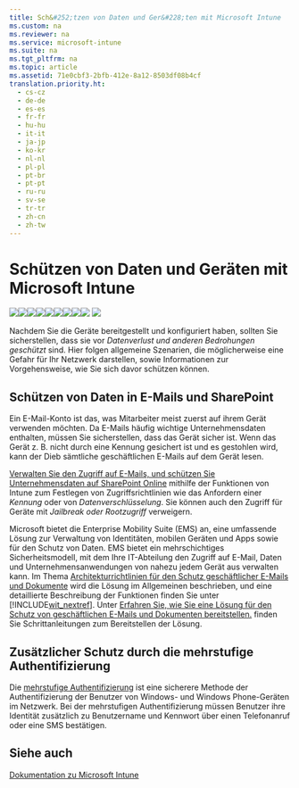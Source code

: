 ```yaml
---
title: Sch&#252;tzen von Daten und Ger&#228;ten mit Microsoft Intune
ms.custom: na
ms.reviewer: na
ms.service: microsoft-intune
ms.suite: na
ms.tgt_pltfrm: na
ms.topic: article
ms.assetid: 71e0cbf3-2bfb-412e-8a12-8503df08b4cf
translation.priority.ht: 
  - cs-cz
  - de-de
  - es-es
  - fr-fr
  - hu-hu
  - it-it
  - ja-jp
  - ko-kr
  - nl-nl
  - pl-pl
  - pt-br
  - pt-pt
  - ru-ru
  - sv-se
  - tr-tr
  - zh-cn
  - zh-tw
---
```

# Sch&#252;tzen von Daten und Ger&#228;ten mit Microsoft Intune
![](../Image/Nav-Icons/WIT_Tile_W_Overview.png)![](../Image/Nav-Icons/WIT_Tile_W_GetStarted.png)![](../Image/Nav-Icons/WIT_Tile_W_EnrollDevices.png)![](../Image/Nav-Icons/WIT_Tile_W_ManageDevices.png)![](../Image/Nav-Icons/WIT_Tile_W_ManageApps.png)![](../Image/Nav-Icons/WIT_Tile_W_ProtectResourcesHighlight.png)![](../Image/Nav-Icons/WIT_Tile_W_RetireData.png)![](../Image/Nav-Icons/WIT_Tile_W_TechnicalReference.png)![](../Image/Nav-Icons/WIT_Tile_W_Troubleshooting.png)
![](../Image/Nav-Icons/WIT_Banner_ProtectResources.png)

Nachdem Sie die Geräte bereitgestellt und konfiguriert haben, sollten Sie sicherstellen, dass sie vor *Datenverlust und anderen Bedrohungen geschützt* sind. Hier folgen allgemeine Szenarien, die möglicherweise eine Gefahr für Ihr Netzwerk darstellen, sowie Informationen zur Vorgehensweise, wie Sie sich davor schützen können.

## Schützen von Daten in E-Mails und SharePoint
Ein E-Mail-Konto ist das, was Mitarbeiter meist zuerst auf ihrem Gerät verwenden möchten.  Da E-Mails häufig wichtige Unternehmensdaten enthalten, müssen Sie sicherstellen, dass das Gerät sicher ist. Wenn das Gerät z. B. nicht durch eine Kennung gesichert ist und es gestohlen wird, kann der Dieb sämtliche geschäftlichen E-Mails auf dem Gerät lesen.

[Verwalten Sie den Zugriff auf E-Mails, und schützen Sie Unternehmensdaten auf SharePoint Online](https://technet.microsoft.com/library/dn818907.aspx) mithilfe der Funktionen von Intune zum Festlegen von Zugriffsrichtlinien wie das Anfordern einer *Kennung* oder von *Datenverschlüsselung*.   Sie können auch den Zugriff für Geräte mit *Jailbreak oder Rootzugriff* verweigern.

Microsoft bietet die Enterprise Mobility Suite (EMS) an, eine umfassende Lösung zur Verwaltung von Identitäten, mobilen Geräten und Apps sowie für den Schutz von Daten. EMS bietet ein mehrschichtiges Sicherheitsmodell, mit dem Ihre IT-Abteilung den Zugriff auf E-Mail, Daten und Unternehmensanwendungen von nahezu jedem Gerät aus verwalten kann. Im Thema [Architekturrichtlinien für den Schutz geschäftlicher E-Mails und Dokumente](../Topic/Architecture-guidance-for-protecting-company-email-and-documents.md) wird die Lösung im Allgemeinen beschrieben, und eine detaillierte Beschreibung der Funktionen finden Sie unter [!INCLUDE[wit_nextref](../Token/wit_nextref_md.md)]. Unter [Erfahren Sie, wie Sie eine Lösung für den Schutz von geschäftlichen E-Mails und Dokumenten bereitstellen.](../Topic/Learn-how-to-deploy-a-solution-for-protecting-company-email-and-documents.md) finden Sie Schrittanleitungen zum Bereitstellen der Lösung.

## Zusätzlicher Schutz durch die mehrstufige Authentifizierung
Die [mehrstufige Authentifizierung](https://technet.microsoft.com/library/dn889751.aspx) ist eine sicherere Methode der Authentifizierung der Benutzer von Windows- und Windows Phone-Geräten im Netzwerk.  Bei der mehrstufigen Authentifizierung müssen Benutzer ihre Identität zusätzlich zu Benutzername und Kennwort über einen Telefonanruf oder eine SMS bestätigen.

## Siehe auch
[Dokumentation zu Microsoft Intune](../Topic/Documentation-for-Microsoft-Intune.md)

